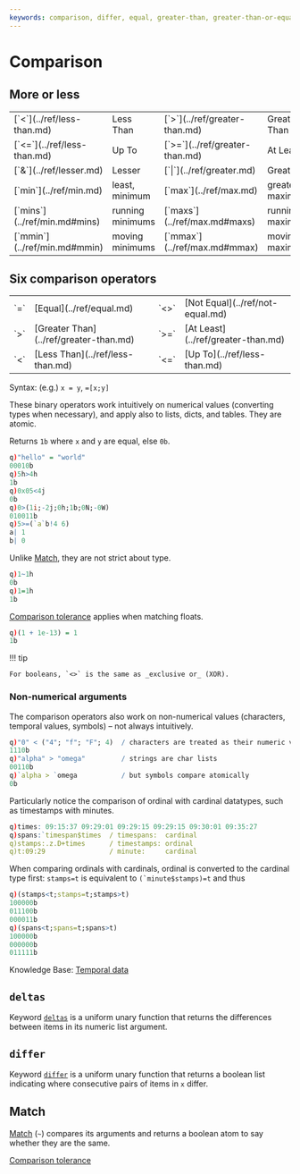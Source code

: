 ```yaml
---
keywords: comparison, differ, equal, greater-than, greater-than-or-equal, kdb+, less-than, less-than-or-equal, match, not-equal, operators
---
```


# Comparison





## More or less

<table class="kx-compact" markdown="1">
<tr><td>[`<`](../ref/less-than.md)   </td><td> Less Than        </td><td> [`>`](../ref/greater-than.md)  </td><td> Greater Than</td></tr>
<tr><td>[`<=`](../ref/less-than.md)  </td><td> Up To            </td><td> [`>=`](../ref/greater-than.md) </td><td> At Least</td></tr>
<tr><td>[`&`](../ref/lesser.md)      </td><td> Lesser           </td><td> [`|`](../ref/greater.md)       </td><td> Greater</td></tr>
<tr><td>[`min`](../ref/min.md)       </td><td> least, minimum   </td><td> [`max`](../ref/max.md)         </td><td> greatest, maximum</td></tr>
<tr><td>[`mins`](../ref/min.md#mins) </td><td> running minimums </td><td> [`maxs`](../ref/max.md#maxs)   </td><td> running maximums</td></tr>
<tr><td>[`mmin`](../ref/min.md#mmin) </td><td> moving minimums  </td><td> [`mmax`](../ref/max.md#mmax)   </td><td> moving maximums</td></tr>
</table>


## Six comparison operators

<table class="kx-compact" markdown="1">
<tr><td>`=`</td><td>[Equal](../ref/equal.md)</td><td>`<>`</td><td>[Not Equal](../ref/not-equal.md)</td></tr>
<tr><td>`>`</td><td>[Greater Than](../ref/greater-than.md)</td><td>`>=`</td><td>[At Least](../ref/greater-than.md)</td></tr>
<tr><td>`<`</td><td>[Less Than](../ref/less-than.md)</td><td>`<=`</td><td>[Up To](../ref/less-than.md)</td></tr>
</table>

Syntax: (e.g.) `x = y`, `=[x;y]`

These binary operators work intuitively on numerical values (converting types when necessary), and apply also to lists, dicts, and tables.
They are atomic.

Returns `1b` where `x` and `y` are equal, else `0b`. 

```q
q)"hello" = "world"
00010b
q)5h>4h
1b
q)0x05<4j
0b
q)0>(1i;-2j;0h;1b;0N;-0W)
010011b
q)5>=(`a`b!4 6)
a| 1
b| 0
```

Unlike [Match](../ref/match.md), they are not strict about type.

```q
q)1~1h
0b
q)1=1h
1b
```

[Comparison tolerance](precision.md#comparison-tolerance) applies when matching floats.

```q
q)(1 + 1e-13) = 1
1b
```

!!! tip 

    For booleans, `<>` is the same as _exclusive or_ (XOR).


### Non-numerical arguments

The comparison operators also work on non-numerical values (characters, temporal values, symbols) – not always intuitively.

```q
q)"0" < ("4"; "f"; "F"; 4)  / characters are treated as their numeric value
1110b
q)"alpha" > "omega"         / strings are char lists
00110b
q)`alpha > `omega           / but symbols compare atomically
0b
```

Particularly notice the comparison of ordinal with cardinal datatypes, such as timestamps with minutes.

```q
q)times: 09:15:37 09:29:01 09:29:15 09:29:15 09:30:01 09:35:27
q)spans:`timespan$times  / timespans:  cardinal
q)stamps:.z.D+times      / timestamps: ordinal 
q)t:09:29                / minute:     cardinal
```

When comparing ordinals with cardinals, ordinal is converted to the cardinal type first: `stamps=t` is equivalent to ``(`minute$stamps)=t`` and thus 

```q
q)(stamps<t;stamps=t;stamps>t)
100000b
011100b
000011b
q)(spans<t;spans=t;spans>t)
100000b
000000b
011111b
```

<i class="far fa-hand-point-right"></i> Knowledge Base: [Temporal data](../kb/temporal-data.md#comparing-temporals)


## `deltas`

Keyword [`deltas`](../ref/deltas.md) is a uniform unary function that returns the differences between items in its numeric list argument.


## `differ` 

Keyword [`differ`](../ref/differ.md) is a uniform unary function that returns a boolean list indicating where consecutive pairs of items in `x` differ.


## Match

[Match](../ref/match.md) (`~`) compares its arguments and returns a boolean atom to say whether they are the same.


<i class="far fa-hand-point-right"></i> 
[Comparison tolerance](precision.md#comparison-tolerance)

